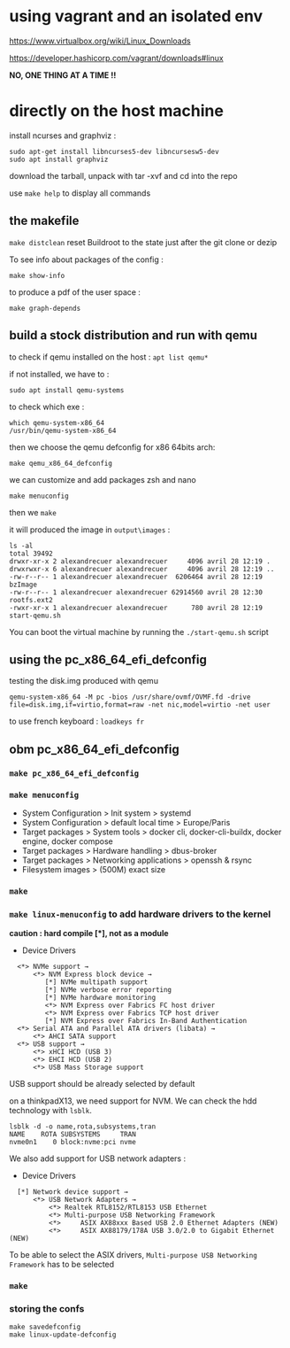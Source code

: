 # using vagrant and an isolated env

https://www.virtualbox.org/wiki/Linux_Downloads

https://developer.hashicorp.com/vagrant/downloads#linux

**NO, ONE THING AT A TIME !!**

# directly on the host machine

install ncurses and graphviz : 
```
sudo apt-get install libncurses5-dev libncursesw5-dev
sudo apt install graphviz
```

download the tarball, unpack with tar -xvf and cd into the repo

use `make help` to display all commands

## the makefile

`make distclean` reset Buildroot to the state just after the git clone or dezip

To see info about packages of the config :
```
make show-info
```
to produce a pdf of the user space :

```
make graph-depends
```


## build a stock distribution and run with qemu

to check if qemu installed on the host : `apt list qemu*`

if not installed, we have to : 

```
sudo apt install qemu-systems
```
to check which exe :
```
which qemu-system-x86_64
/usr/bin/qemu-system-x86_64
```

then we choose the qemu defconfig for x86 64bits arch:
```
make qemu_x86_64_defconfig
```

we can customize and add packages zsh and nano

```
make menuconfig
```
then we `make`

it will produced the image in `output\images` :

```
ls -al
total 39492
drwxr-xr-x 2 alexandrecuer alexandrecuer     4096 avril 28 12:19 .
drwxrwxr-x 6 alexandrecuer alexandrecuer     4096 avril 28 12:19 ..
-rw-r--r-- 1 alexandrecuer alexandrecuer  6206464 avril 28 12:19 bzImage
-rw-r--r-- 1 alexandrecuer alexandrecuer 62914560 avril 28 12:30 rootfs.ext2
-rwxr-xr-x 1 alexandrecuer alexandrecuer      780 avril 28 12:19 start-qemu.sh
```

You can boot the virtual machine by running the `./start-qemu.sh` script

## using the pc_x86_64_efi_defconfig

testing the disk.img produced with qemu

```
qemu-system-x86_64 -M pc -bios /usr/share/ovmf/OVMF.fd -drive file=disk.img,if=virtio,format=raw -net nic,model=virtio -net user
```

to use french keyboard : `loadkeys fr`

## obm pc_x86_64_efi_defconfig

### `make pc_x86_64_efi_defconfig`

### `make menuconfig`

- System Configuration > Init system > systemd
- System Configuration > default local time > Europe/Paris
- Target packages > System tools > docker cli, docker-cli-buildx, docker engine, docker compose
- Target packages > Hardware handling > dbus-broker
- Target packages > Networking applications > openssh & rsync
- Filesystem images > (500M) exact size

### `make`

### `make linux-menuconfig` to add hardware drivers to the kernel

**caution : hard compile [*], not as a module <M>**

- Device Drivers
```
  <*> NVMe support →
      <*> NVM Express block device →
         [*] NVMe multipath support
         [*] NVMe verbose error reporting  
         [*] NVMe hardware monitoring
         <*> NVM Express over Fabrics FC host driver 
         <*> NVM Express over Fabrics TCP host driver
         [*] NVM Express over Fabrics In-Band Authentication
  <*> Serial ATA and Parallel ATA drivers (libata) →
      <*> AHCI SATA support
  <*> USB support →
      <*> xHCI HCD (USB 3)
      <*> EHCI HCD (USB 2)
      <*> USB Mass Storage support
```
USB support should be already selected by default

on a thinkpadX13, we need support for NVM. We can check the hdd technology with `lsblk`.

```
lsblk -d -o name,rota,subsystems,tran
NAME    ROTA SUBSYSTEMS     TRAN
nvme0n1    0 block:nvme:pci nvme
```
We also add support for USB network adapters :

- Device Drivers
```
  [*] Network device support →
      <*> USB Network Adapters →
          <*> Realtek RTL8152/RTL8153 USB Ethernet
          <*> Multi-purpose USB Networking Framework
          <*>     ASIX AX88xxx Based USB 2.0 Ethernet Adapters (NEW)
          <*>     ASIX AX88179/178A USB 3.0/2.0 to Gigabit Ethernet (NEW)
```

To be able to select the ASIX drivers, `Multi-purpose USB Networking Framework` has to be selected

### `make`

### storing the confs

```
make savedefconfig
make linux-update-defconfig
```
